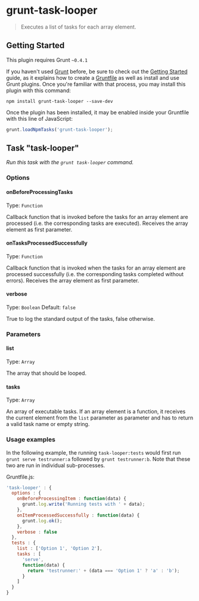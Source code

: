 # grunt-task-looper

> Executes a list of tasks for each array element.

## Getting Started
This plugin requires Grunt `~0.4.1`

If you haven't used [Grunt](http://gruntjs.com/) before, be sure to check out the [Getting Started](http://gruntjs.com/getting-started) guide, as it explains how to create a [Gruntfile](http://gruntjs.com/sample-gruntfile) as well as install and use Grunt plugins. Once you're familiar with that process, you may install this plugin with this command:

```shell
npm install grunt-task-looper --save-dev
```

Once the plugin has been installed, it may be enabled inside your Gruntfile with this line of JavaScript:

```js
grunt.loadNpmTasks('grunt-task-looper');
```

## Task "task-looper"
_Run this task with the `grunt task-looper` command._

### Options

#### onBeforeProcessingTasks
Type: `Function`

Callback function that is invoked before the tasks for an array element are processed (i.e. the corresponding tasks are executed). Receives the array element as first parameter.

#### onTasksProcessedSuccessfully
Type: `Function`

Callback function that is invoked when the tasks for an array element are processed successfully (i.e. the corresponding tasks completed without errors). Receives the array element as first parameter.

#### verbose
Type: `Boolean`
Default: `false`

True to log the standard output of the tasks, false otherwise.

### Parameters

#### list
Type: `Array`

The array that should be looped.

#### tasks
Type: `Array`

An array of executable tasks. If an array element is a function, it receives the current element from the `list` parameter as parameter and has to return a valid task name or empty string.

### Usage examples

In the following example, the running `task-looper:tests` would first run `grunt serve testrunner:a` followed by `grunt testrunner:b`. Note that these two are run in individual sub-processes.

Gruntfile.js:
```js
'task-looper' : {
  options : {
    onBeforeProcessingItem : function(data) {
      grunt.log.write('Running tests with ' + data);
    },
    onItemProcessedSuccessfully : function(data) {
      grunt.log.ok();
    },
    verbose : false
  },
  tests : {
    list : ['Option 1', 'Option 2'],
    tasks : [
      'serve',
      function(data) {
        return 'testrunner:' + (data === 'Option 1' ? 'a' : 'b');
      }
    ]
  }
}
```